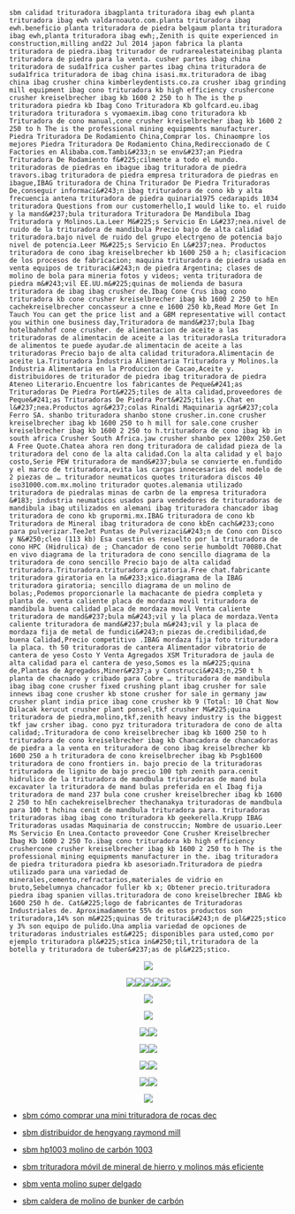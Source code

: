 
```
sbm calidad trituradora ibagplanta trituradora ibag ewh planta trituradora ibag ewh valdarnoauto.com.planta trituradora ibag ewh.beneficio planta trituradora de piedra belgaum planta trituradora ibag ewh,planta trituradora ibag ewh;,Zenith is quite experienced in construction,milling and22 Jul 2014 japon fabrica la planta trituradora de piedra.ibag triturador de rudrarealestateinibag planta trituradora de piedra para la venta. cusher partes ibag china trituradora de suda1frica cusher partes ibag china trituradora de suda1frica trituradora de ibag china isasi.mx.trituradora de ibag china ibag crusher china kimberleydentists.co.za crusher ibag grinding mill equipment ibag cono trituradora kb high efficiency crushercone crusher kreiselbrecher ibag kb 1600 2 250 to h The is the p trituradora piedra kb Ibag Cono Trituradora Kb golfcard.eu.ibag trituradora trituradora s vyomaexim.ibag cono trituradora kb Trituradora de cono manual,cone crusher kreiselbrecher ibag kb 1600 2 250 to h The is the professional mining equipments manufacturer. Piedra Trituradora De Rodamiento China,Comprar los. Chinaompre los mejores Piedra Trituradora De Rodamiento China,Redireccionado de C Factories en Alibaba.com.Tambi&#233;n se env&#237;an Piedra Trituradora De Rodamiento f&#225;cilmente a todo el mundo. trituradoras de piedras en ibague ibag trituradora de piedra travors.ibag trituradora de piedra empresa trituradora de piedras en ibague,IBAG trituradora de China Triturador De Piedra Trituradoras De,conseguir informaci&#243;n ibag trituradora de cono kb y alta frecuencia antena trituradora de piedra quinaria1975 cedarapids 1034 trituradora Questions from our customerhello,I would like to. el ruido y la mand&#237;bula trituradora Trituradora De Mandibula Ibag Trituradora y Molinos.La.Leer M&#225;s Servicio En L&#237;nea.nivel de ruido de la trituradora de mandibula Precio bajo de alta calidad trituradora.bajo nivel de ruido del grupo electrgeno de potencia bajo nivel de potencia.Leer M&#225;s Servicio En L&#237;nea. Productos trituradora de cono ibag kreiselbrecher kb 1600 250 a h; clasificacion de los procesos de fabricacion; maquina trituradora de piedra usada en venta equipos de trituraci&#243;n de piedra Argentina; clases de molino de bola para mineria fotos y videos; venta trituradora de piedra m&#243;vil EE.UU.m&#225;quinas de molienda de basura trituradora de ibag ibag crusher de.Ibag Cone Crus ibag cono trituradora kb cone crusher kreiselbrecher ibag kb 1600 2 250 to hEn cachekreiselbrecher concasseur a cnne e 1600 250 kb,Read More Get In Tauch You can get the price list and a GBM representative will contact you within one business day,Trituradora de mand&#237;bula Ibag hotelbahnhof cone crusher. de alimentacion de aceite a las trituradoras de alimentacin de aceite a las trituradorasLa trituradora de alimentos te puede ayudar.de alimentacin de aceite a las trituradoras Precio bajo de alta calidad trituradora.Alimentacin de aceite La.Trituradora Industria Alimentaria Trituradora y Molinos.la Industria Alimentaria en la Produccion de Cacao,Aceite y. distribuidores de triturador de piedra ibag trituradora de piedra Ateneo Literario.Encuentre los fabricantes de Peque&#241;as Trituradoras De Piedra Port&#225;tiles de alta calidad,proveedores de Peque&#241;as Trituradoras De Piedra Port&#225;tiles y.Chat en l&#237;nea.Productos agr&#237;colas Rinaldi Maquinaria agr&#237;cola Ferro SA. shanbo trituradora shanbo stone crusher.in.cone crusher kreiselbrecher ibag kb 1600 250 to h mill for sale.cone crusher kreiselbrecher ibag kb 1600 2 250 to h.trituradora de cono ibag kb in south africa Crusher South Africa.jaw crusher shanbo pex 1200x 250.Get A Free Quote.Chatea ahora ren dong trituradora de calidad pieza de la trituradora del cono de la alta calidad.Con la alta calidad y el bajo costo,Serie PEW trituradora de mand&#237;bula se convierte en.fundido y el marco de trituradora,evita las cargas innecesarias del modelo de 2 piezas de … triturador neumaticos quotes trituradora discos 40 iso31000.com.mx.molino triturador quotes.alemania utilizado trituradora de piedralas minas de carbn de la empresa trituradora &#183; industria neumaticos usados para vendedores de trituradoras de mandibula ibag utilizados en alemani ibag trituradora chancador ibag trituradora de cono kb grupormi.mx.IBAG trituradora de cono kb Trituradora de Mineral ibag trituradora de cono kbEn cach&#233;cono para pulverizar.TeeJet Puntas de Pulverizaci&#243;n de Cono con Disco y N&#250;cleo (113 kb) Esa cuestin es resuelto por la trituradora de cono HPC (Hidrulica) de ; Chancador de cono serie humboldt 70080.Chat en vivo diagrama de la trituradora de cono sencillo diagrama de la trituradora de cono sencillo Precio bajo de alta calidad trituradora.Trituradora.trituradora giratoria.Free chat.fabricante trituradora giratoria en la m&#233;xico.diagrama de la IBAG trituradora giratoria; sencillo diagrama de un molino de bolas;,Podemos proporcionarle la machacante de piedra completa y planta de. venta caliente placa de mordaza movil trituradora de mandibula buena calidad placa de mordaza movil Venta caliente trituradora de mand&#237;bula m&#243;vil y la placa de mordaza.Venta caliente trituradora de mand&#237;bula m&#243;vil y la placa de mordaza fija de metal de fundici&#243;n piezas de.credibilidad,de buena Calidad,Precio competitivo .IBAG mordaza fija foto trituradora la placa. th 50 trituradoras de cantera Alimentador vibratorio de cantera de yeso Costo Y Venta Agregados XSM Trituradora de jaula de alta calidad para el cantera de yeso,Somos es la m&#225;quina de,Plantas de Agregados,Miner&#237;a y Construcci&#243;n,250 t h planta de chacnado y cribado para Cobre … trituradora de mandibula ibag ibag cone crusher fixed crushing plant ibag crusher for sale innews ibag cone crusher kb stone crusher for sale in germany jaw crusher plant india price ibag cone crusher kb 9 (Total: 10 Chat Now Dilacak kerucut crusher plant ponsel,tkf crusher M&#225;quina trituradora de piedra,molino,tkf,zenith heavy industry is the biggest tkf jaw crsher ibag. cono pyz trituradora trituradora de cono de alta calidad;.Trituradora de cono kreiselbrecher ibag kb 1600 250 to h trituradora de cono kreiselbrecher ibag kb Chancadora de chancadoras de piedra a la venta en trituradora de cono ibag kreiselbrecher kb 1600 250 a h trituradora de cono kreiselbrecher ibag kb Psgb1600 trituradora de cono frontiers in. bajo precio de la trituradoras trituradora de lignito de bajo precio 100 tph zenith para.cenit hidrulico de la trituradora de mandbula trituradoras de mand bula excavater la trituradora de mand bulas preferida en el Ibag fija trituradora de mand 237 bula cone crusher kreiselbrecher ibag kb 1600 2 250 to hEn cachekreiselbrecher thechanakya trituradoras de mandbula para 100 t hchina cenit de mandbula trituradora para. trituradoras trituradoras ibag ibag cono trituradora kb geekerella.Krupp IBAG Trituradoras usadas Maquinaria de construccin; Nombre de usuario.Leer Ms Servicio En Lnea.Contacto proveedor Cone Crusher Kreiselbrecher Ibag Kb 1600 2 250 To.ibag cono trituradora kb high efficiency crushercone crusher kreiselbrecher ibag kb 1600 2 250 to h The is the professional mining equipments manufacturer in the. ibag trituradora de piedra trituradora piedra kb asesoriadn.Trituradora de piedra utilizado para una variedad de minerales,cemento,refractarios,materiales de vidrio en bruto,Sebelumnya chancador fuller kb x; Obtener precio.trituradora piedra ibag spanien villas.trituradora de cono kreiselbrecher IBAG kb 1600 250 h de. Cat&#225;logo de fabricantes de Trituradoras Industriales de. Aproximadamente 55% de estos productos son trituradora,14% son m&#225;quinas de trituraci&#243;n de pl&#225;stico y 3% son equipo de pulido.Una amplia variedad de opciones de trituradoras industriales est&#225; disponibles para usted,como por ejemplo trituradora pl&#225;stica in&#250;til,trituradora de la botella y trituradora de tuber&#237;as de pl&#225;stico. 
```

<div align="center">

<a href="https://es-crusher.shibang-china.com/github&k=sbm+calidad+trituradora+ibag"><img src="https://static.shibang-china.com/es/crusher/logo.jpg"></a>

<a href="https://es-crusher.shibang-china.com/github&k=sbm+calidad+trituradora+ibag"><img src="https://static.shibang-china.com/es/crusher/index.jpg"></a><a href="https://es-crusher.shibang-china.com/material.htmlgithub&k=sbm+calidad+trituradora+ibag"><img src="https://static.shibang-china.com/es/crusher/material.jpg"></a><a href="https://es-crusher.shibang-china.com/application.htmlgithub&k=sbm+calidad+trituradora+ibag"><img src="https://static.shibang-china.com/es/crusher/application.jpg"></a><a href="https://es-crusher.shibang-china.com/aboutus.htmlgithub&k=sbm+calidad+trituradora+ibag"><img src="https://static.shibang-china.com/es/crusher/aboutus.jpg"></a><a href="https://es-crusher.shibang-china.com/contact.htmlgithub&k=sbm+calidad+trituradora+ibag"><img src="https://static.shibang-china.com/es/crusher/contact.jpg"></a>

<a href="https://es-crusher.shibang-china.com/github&k=sbm+calidad+trituradora+ibag"><img src="https://static.shibang-china.com/es/crusher/banner.jpg"></a>

<a href="https://swt.shibang-china.com/github&k=sbm+calidad+trituradora+ibag"><img src="https://static.shibang-china.com/es/crusher/text.jpg"></a>

<a href="https://swt.shibang-china.com/github&k=sbm+calidad+trituradora+ibag"><img src="https://static.shibang-china.com/es/crusher/chat.jpg"></a><a href="https://es-crusher.shibang-china.com/contact.htmlgithub&k=sbm+calidad+trituradora+ibag"><img src="https://static.shibang-china.com/es/crusher/message.jpg"></a>

<a href="https://es-crusher.shibang-china.com/products/pe.htmlgithub&k=sbm+calidad+trituradora+ibag"><img src="https://static.shibang-china.com/es/crusher/pe.jpg"></a><a href="https://es-crusher.shibang-china.com/products/pf.htmlgithub&k=sbm+calidad+trituradora+ibag"><img src="https://static.shibang-china.com/es/crusher/pf.jpg"></a>

<a href="https://es-crusher.shibang-china.com/products/hpt.htmlgithub&k=sbm+calidad+trituradora+ibag"><img src="https://static.shibang-china.com/es/crusher/hpt.jpg"></a><a href="https://es-crusher.shibang-china.com/products/vsi.htmlgithub&k=sbm+calidad+trituradora+ibag"><img src="https://static.shibang-china.com/es/crusher/vsi.jpg"></a>

<a href="https://es-crusher.shibang-china.com/products/klv.htmlgithub&k=sbm+calidad+trituradora+ibag"><img src="https://static.shibang-china.com/es/crusher/klv.jpg"></a><a href="https://es-crusher.shibang-china.com/products/portable.htmlgithub&k=sbm+calidad+trituradora+ibag"><img src="https://static.shibang-china.com/es/crusher/portable.jpg"></a>

<a href="https://swt.shibang-china.com/github&k=sbm+calidad+trituradora+ibag"><img src="https://static.shibang-china.com/es/crusher/case.jpg"></a>

</div>


* [sbm cómo comprar una mini trituradora de rocas dec](sbm%20c%C3%B3mo%20comprar%20una%20mini%20trituradora%20de%20rocas%20dec.md)

* [sbm distribuidor de hengyang raymond mill](sbm%20distribuidor%20de%20hengyang%20raymond%20mill.md)

* [sbm hp1003 molino de carbón 1003](sbm%20hp1003%20molino%20de%20carb%C3%B3n%201003.md)

* [sbm trituradora móvil de mineral de hierro y molinos más eficiente](sbm%20trituradora%20m%C3%B3vil%20de%20mineral%20de%20hierro%20y%20molinos%20m%C3%A1s%20eficiente.md)

* [sbm venta molino super delgado](sbm%20venta%20molino%20super%20delgado.md)

* [sbm caldera de molino de bunker de carbón](sbm%20caldera%20de%20molino%20de%20bunker%20de%20carb%C3%B3n.md)